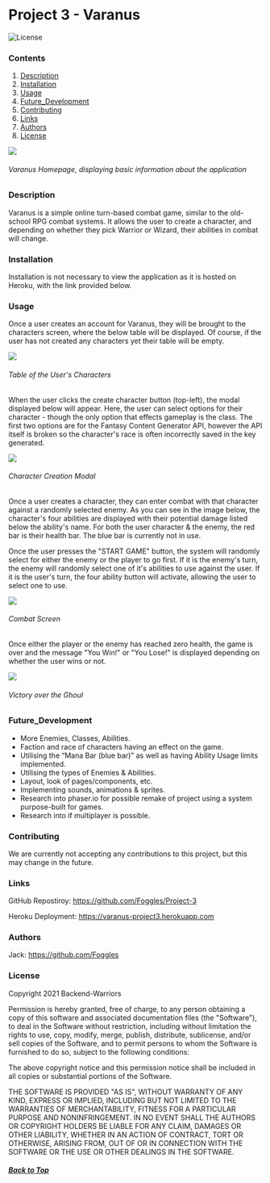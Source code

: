 # Project 3 - Varanus
![License](https://img.shields.io/badge/License-MIT-blue)

### Contents
1. [Description](#Description)
2. [Installation](#Installation)
3. [Usage](#Usage)
4. [Future_Development](#Future_Development)
5. [Contributing](#Contributing)
6. [Links](#Links)
7. [Authors](#Authors)
8. [License](#License)

[<img src="https://res.cloudinary.com/denkxexyj/image/upload/v1623651205/varanus1_hsu8ow.png">](Home-Page)
###### Varanus Homepage, displaying basic information about the application
### Description
Varanus is a simple online turn-based combat game, similar to the old-school RPG combat systems. It allows the user to create a character, and depending on whether they pick Warrior or Wizard, their abilities in combat will change.

### Installation
Installation is not necessary to view the application as it is hosted on Heroku, with the link provided below.

### Usage
Once a user creates an account for Varanus, they will be brought to the characters screen, where the below table will be displayed. Of course, if the user has not created any characters yet their table will be empty.

[<img src="https://res.cloudinary.com/denkxexyj/image/upload/v1623651204/varanus2_vbda8s.png">](Characters)
###### Table of the User's Characters

When the user clicks the create character button (top-left), the modal displayed below will appear. Here, the user can select options for their character - though the only option that effects gameplay is the class. The first two options are for the Fantasy Content Generator API, however the API itself is broken so the character's race is often incorrectly saved in the key generated.

[<img src="https://res.cloudinary.com/denkxexyj/image/upload/v1623651204/varanus3_hwyxaf.png">](Modal)
###### Character Creation Modal

Once a user creates a character, they can enter combat with that character against a randomly selected enemy. As you can see in the image below, the character's four abilities are displayed with their potential damage listed below the ability's name. For both the user character & the enemy, the red bar is their health bar. The blue bar is currently not in use.

Once the user presses the "START GAME" button, the system will randomly select for either the enemy or the player to go first. If it is the enemy's turn, the enemy will randomly select one of it's abilities to use against the user. If it is the user's turn, the four ability button will activate, allowing the user to select one to use.

[<img src="https://res.cloudinary.com/denkxexyj/image/upload/v1623651204/varanus4_arou74.png">](Combat)
###### Combat Screen
Once either the player or the enemy has reached zero health, the game is over and the message "You Win!" or "You Lose!" is displayed depending on whether the user wins or not.

[<img src="https://res.cloudinary.com/denkxexyj/image/upload/v1623651204/varanus5_uhtlzf.png">](Victory)
###### Victory over the Ghoul

### Future_Development
* More Enemies, Classes, Abilities.
* Faction and race of characters having an effect on the game.
* Utilising the “Mana Bar (blue bar)” as well as having Ability Usage limits implemented.
* Utilising the types of Enemies & Abilities.
* Layout, look of pages/components, etc.
* Implementing sounds, animations & sprites.
* Research into phaser.io for possible remake of project using a system purpose-built for games.
* Research into if multiplayer is possible.



### Contributing
We are currently not accepting any contributions to this project, but this may change in the future.
### Links
GitHub Repostiroy: https://github.com/Foggles/Project-3

Heroku Deployment: https://varanus-project3.herokuapp.com

### Authors
Jack: https://github.com/Foggles

### License
Copyright 2021 Backend-Warriors

Permission is hereby granted, free of charge, to any person obtaining a copy of this software and associated documentation files (the "Software"), to deal in the Software without restriction, including without limitation the rights to use, copy, modify, merge, publish, distribute, sublicense, and/or sell copies of the Software, and to permit persons to whom the Software is furnished to do so, subject to the following conditions:

The above copyright notice and this permission notice shall be included in all copies or substantial portions of the Software.

THE SOFTWARE IS PROVIDED "AS IS", WITHOUT WARRANTY OF ANY KIND, EXPRESS OR IMPLIED, INCLUDING BUT NOT LIMITED TO THE WARRANTIES OF MERCHANTABILITY, FITNESS FOR A PARTICULAR PURPOSE AND NONINFRINGEMENT. IN NO EVENT SHALL THE AUTHORS OR COPYRIGHT HOLDERS BE LIABLE FOR ANY CLAIM, DAMAGES OR OTHER LIABILITY, WHETHER IN AN ACTION OF CONTRACT, TORT OR OTHERWISE, ARISING FROM, OUT OF OR IN CONNECTION WITH THE SOFTWARE OR THE USE OR OTHER DEALINGS IN THE SOFTWARE.

##### [Back to Top](#Contents)